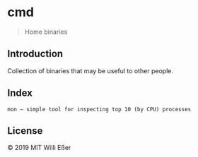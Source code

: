 # cmd

> Home binaries

## Introduction

Collection of binaries that may be useful to other people.

## Index

```
mon – simple tool for inspecting top 10 (by CPU) processes
```

## License

© 2019 MIT Willi Eßer 
